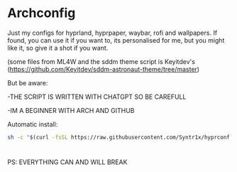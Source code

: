# Archconfig
Just my configs for hyprland, hyprpaper, waybar, rofi and wallpapers. If found, you can use it if you want to, its personalised for me, but you might like it, so give it a shot if you want.

(some files from ML4W and the sddm theme script is Keyitdev's (https://github.com/Keyitdev/sddm-astronaut-theme/tree/master)

But be aware:

-THE SCRIPT IS WRITTEN WITH CHATGPT SO BE CAREFULL 

-IM A BEGINNER WITH ARCH AND GITHUB

Automatic install:
```sh
sh -c "$(curl -fsSL https://raw.githubusercontent.com/Syntr1x/hyprconf.syn/master/install.sh)"
```


#
PS: EVERYTHING CAN AND WILL BREAK
